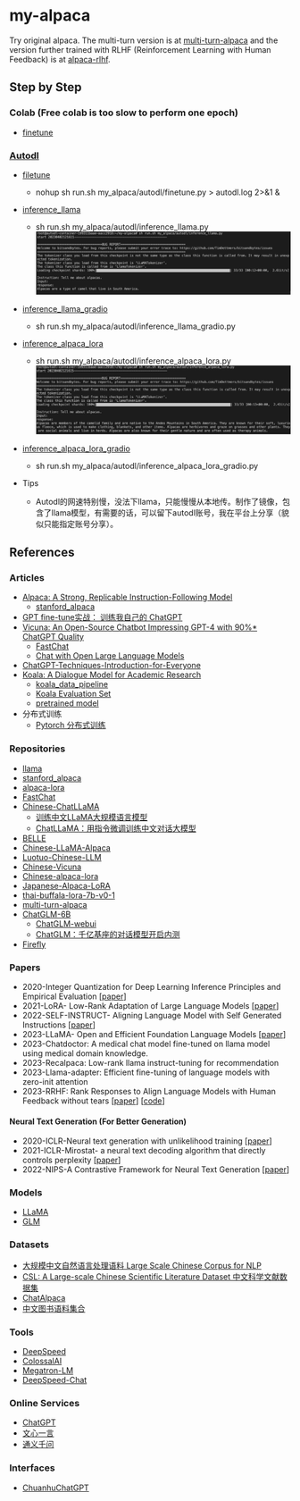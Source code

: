 # my-alpaca
Try original alpaca. The multi-turn version is at [multi-turn-alpaca](https://github.com/l294265421/multi-turn-alpaca) and the version further trained with RLHF (Reinforcement Learning with Human Feedback) is at [alpaca-rlhf](https://github.com/l294265421/alpaca-rlhf).
## Step by Step
### Colab (Free colab is too slow to perform one epoch)
- [finetune](my_alpaca/colab/finetune.ipynb)

### [Autodl](https://www.autodl.com/home)
- [filetune](my_alpaca/autodl/finetune.py)
  - nohup sh run.sh my_alpaca/autodl/finetune.py > autodl.log 2>&1 &
- [inference_llama](my_alpaca/autodl/inference_llama.py)
  - sh run.sh my_alpaca/autodl/inference_llama.py
  ![](./figures/autodl_llama.png)
- [inference_llama_gradio](my_alpaca/autodl/inference_llama_gradio.py)
  - sh run.sh my_alpaca/autodl/inference_llama_gradio.py
- [inference_alpaca_lora](my_alpaca/autodl/inference_alpaca_lora.py)
  - sh run.sh my_alpaca/autodl/inference_alpaca_lora.py
  ![](./figures/autodl_llama_lora.png)
- [inference_alpaca_lora_gradio](my_alpaca/autodl/inference_alpaca_lora_gradio.py)
    - sh run.sh my_alpaca/autodl/inference_alpaca_lora_gradio.py
    
- Tips
  - Autodl的网速特别慢，没法下llama，只能慢慢从本地传。制作了镜像，包含了llama模型，有需要的话，可以留下autodl账号，我在平台上分享（貌似只能指定账号分享）。

## References

### Articles
- [Alpaca: A Strong, Replicable Instruction-Following Model](https://crfm.stanford.edu/2023/03/13/alpaca.html)
    - [stanford_alpaca](https://github.com/tatsu-lab/stanford_alpaca#fine-tuning)
- [GPT fine-tune实战： 训练我自己的 ChatGPT](https://zhuanlan.zhihu.com/p/616504594?utm_source=wechat_session&utm_medium=social&utm_oi=556103293550534656)
- [Vicuna: An Open-Source Chatbot Impressing GPT-4 with 90%* ChatGPT Quality](https://vicuna.lmsys.org/)
    - [FastChat](https://github.com/lm-sys/FastChat)
    - [Chat with Open Large Language Models](https://chat.lmsys.org/)
- [ChatGPT-Techniques-Introduction-for-Everyone](https://github.com/l294265421/ChatGPT-Techniques-Introduction-for-Everyone)
- [Koala: A Dialogue Model for Academic Research](https://bair.berkeley.edu/blog/2023/04/03/koala/)
    - [koala_data_pipeline](https://github.com/young-geng/koala_data_pipeline)
    - [Koala Evaluation Set](https://github.com/arnav-gudibande/koala-test-set)
    - [pretrained model](https://drive.google.com/drive/folders/10f7wrlAFoPIy-TECHsx9DKIvbQYunCfl)
- 分布式训练
  - [Pytorch 分布式训练](https://zhuanlan.zhihu.com/p/76638962)

### Repositories
- [llama](https://github.com/facebookresearch/llama)
- [stanford_alpaca](https://github.com/tatsu-lab/stanford_alpaca#fine-tuning)
- [alpaca-lora](https://github.com/tloen/alpaca-lora)
- [FastChat](https://github.com/lm-sys/FastChat)
- [Chinese-ChatLLaMA](https://github.com/ydli-ai/Chinese-ChatLLaMA)
  - [训练中文LLaMA大规模语言模型](https://zhuanlan.zhihu.com/p/612752963)
  - [ChatLLaMA：用指令微调训练中文对话大模型](https://zhuanlan.zhihu.com/p/616748134)
- [BELLE](https://github.com/LianjiaTech/BELLE)
- [Chinese-LLaMA-Alpaca](https://github.com/ymcui/Chinese-LLaMA-Alpaca)
- [Luotuo-Chinese-LLM](https://github.com/LC1332/Luotuo-Chinese-LLM)
- [Chinese-Vicuna](https://github.com/Facico/Chinese-Vicuna)
- [Chinese-alpaca-lora](https://github.com/LC1332/Chinese-alpaca-lora)
- [Japanese-Alpaca-LoRA](https://github.com/kunishou/Japanese-Alpaca-LoRA)
- [thai-buffala-lora-7b-v0-1](https://huggingface.co/Thaweewat/thai-buffala-lora-7b-v0-1)
- [multi-turn-alpaca](https://github.com/l294265421/multi-turn-alpaca)
- [ChatGLM-6B](https://github.com/THUDM/ChatGLM-6B)
    - [ChatGLM-webui](https://github.com/Akegarasu/ChatGLM-webui)
    - [ChatGLM：千亿基座的对话模型开启内测](https://chatglm.cn/blog)
- [Firefly](https://github.com/yangjianxin1/Firefly)

### Papers
- 2020-Integer Quantization for Deep Learning Inference Principles and Empirical Evaluation [[paper](./papers/2020-Integer%20Quantization%20for%20Deep%20Learning%20Inference%20Principles%20and%20Empirical%20Evaluation.pdf)]
- 2021-LoRA- Low-Rank Adaptation of Large Language Models [[paper](./papers/2021-LoRA-%20Low-Rank%20Adaptation%20of%20Large%20Language%20Models.pdf)]
- 2022-SELF-INSTRUCT- Aligning Language Model with Self Generated Instructions [[paper](./papers/2022-SELF-INSTRUCT-%20Aligning%20Language%20Model%20with%20Self%20Generated%20Instructions.pdf)]
- 2023-LLaMA- Open and Efficient Foundation Language Models [[paper](./papers/2023-LLaMA-%20Open%20and%20Efficient%20Foundation%20Language%20Models.pdf)]
- 2023-Chatdoctor: A medical chat model fine-tuned on llama model using medical domain knowledge.
- 2023-Recalpaca: Low-rank llama instruct-tuning for recommendation
- 2023-Llama-adapter: Efficient fine-tuning of language models with zero-init attention
- 2023-RRHF: Rank Responses to Align Language Models with Human Feedback without tears [[paper](./papers/2023-RRHF-%20Rank%20Responses%20to%20Align%20Language%20Models%20with%20Human%20Feedback%20without%20tears.pdf)] [[code](https://github.com/GanjinZero/RRHF)]

#### Neural Text Generation (For Better Generation)
- 2020-ICLR-Neural text generation with unlikelihood training [[paper](./papers/2020-ICLR-Neural%20text%20generation%20with%20unlikelihood%20training.pdf)]
- 2021-ICLR-Mirostat- a neural text decoding algorithm that directly controls perplexity [[paper](./papers/2021-ICLR-Mirostat-%20a%20neural%20text%20decoding%20algorithm%20that%20directly%20controls%20perplexity.pdf)]
- 2022-NIPS-A Contrastive Framework for Neural Text Generation [[paper](./papers/2022-NIPS-A%20Contrastive%20Framework%20for%20Neural%20Text%20Generation.pdf)]

### Models
- [LLaMA](https://huggingface.co/decapoda-research)
- [GLM](https://github.com/THUDM/GLM)

### Datasets
- [大规模中文自然语言处理语料 Large Scale Chinese Corpus for NLP](https://github.com/brightmart/nlp_chinese_corpus)
- [CSL: A Large-scale Chinese Scientific Literature Dataset 中文科学文献数据集](https://github.com/ydli-ai/CSL)
- [ChatAlpaca](https://github.com/cascip/ChatAlpaca)
- [中文图书语料集合](https://github.com/FudanNLPLAB/CBook-150K)

### Tools
- [DeepSpeed](https://github.com/microsoft/DeepSpeed)
- [ColossalAI](https://github.com/hpcaitech/ColossalAI)
- [Megatron-LM](https://github.com/NVIDIA/Megatron-LM)
- [DeepSpeed-Chat](https://github.com/microsoft/DeepSpeedExamples/tree/master/applications/DeepSpeed-Chat)

### Online Services
- [ChatGPT](https://chat.openai.com/)
- [文心一言](https://yiyan.baidu.com/)
- [通义千问](https://tongyi.aliyun.com/)

### Interfaces
- [ChuanhuChatGPT](https://github.com/GaiZhenbiao/ChuanhuChatGPT/)